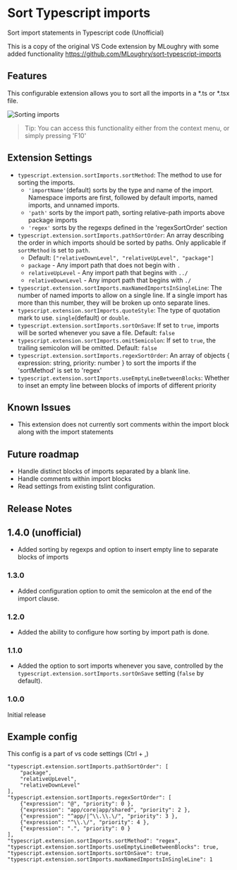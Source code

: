 


# Sort Typescript imports

Sort import statements in Typescript code (Unofficial)

This is a copy of the original VS Code extension by MLoughry with some added functionality https://github.com/MLoughry/sort-typescript-imports

## Features

This configurable extension allows you to sort all the imports in a *.ts or *.tsx file.

![Sorting imports](images/example.gif)

> Tip: You can access this functionality either from the context menu, or simply pressing 'F10'

## Extension Settings

* `typescript.extension.sortImports.sortMethod`: The method to use for sorting the imports.
  * `'importName'`(default) sorts by the type and name of the import. Namespace imports are first, followed by default imports, named imports, and unnamed imports.
  * `'path'` sorts by the import path, sorting relative-path imports above package imports
  * `'regex'` sorts by the regexps defined in the 'regexSortOrder' section
* `typescript.extension.sortImports.pathSortOrder`: An array describing the order in which imports should be sorted by paths. Only applicable if `sortMethod` is set to `path`.
  * Default: `["relativeDownLevel", "relativeUpLevel", "package"]`
  * `package` - Any import path that does not begin with `.`
  * `relativeUpLevel` - Any import path that begins with `../`
  * `relativeDownLevel` - Any import path that begins with `./`
* `typescript.extension.sortImports.maxNamedImportsInSingleLine`: The number of named imports to allow on a single line. If a single import has more than this number, they will be broken up onto separate lines.
* `typescript.extension.sortImports.quoteStyle`: The type of quotation mark to use. `single`(default) or `double`.
* `typescript.extension.sortImports.sortOnSave`: If set to `true`, imports will be sorted whenever you save a file. Default: `false`
* `typescript.extension.sortImports.omitSemicolon`: If set to `true`, the trailing semicolon will be omitted. Default: `false`
* `typescript.extension.sortImports.regexSortOrder`: An array of objects { expression: string, priority: number } to sort the imports if the 'sortMethod' is set to 'regex'
* `typescript.extension.sortImports.useEmptyLineBetweenBlocks`: Whether to inset an empty line between blocks of imports of different priority

## Known Issues

* This extension does not currently sort comments within the import block along with the import statements

## Future roadmap
- Handle distinct blocks of imports separated by a blank line.
- Handle comments within import blocks
- Read settings from existing tslint configuration.

## Release Notes

## 1.4.0 (unofficial) 
- Added sorting by regexps and option to insert empty line to separate blocks of imports

### 1.3.0
- Added configuration option to omit the semicolon at the end of the import clause.

### 1.2.0
- Added the ability to configure how sorting by import path is done.

### 1.1.0
- Added the option to sort imports whenever you save, controlled by the `typescript.extension.sortImports.sortOnSave` setting (`false` by default).

### 1.0.0

Initial release

## Example config

This config is a part of vs code settings (Ctrl + ,)

    "typescript.extension.sortImports.pathSortOrder": [
        "package",
        "relativeUpLevel",
        "relativeDownLevel"
    ],
    "typescript.extension.sortImports.regexSortOrder": [
        {"expression": "@", "priority": 0 },
        {"expression": "app/core|app/shared", "priority": 2 },
        {"expression": "^app/|^\\.\\.\/", "priority": 3 },
        {"expression": "^\\.\/", "priority": 4 },
        {"expression": ".", "priority": 0 }
    ],
    "typescript.extension.sortImports.sortMethod": "regex",
    "typescript.extension.sortImports.useEmptyLineBetweenBlocks": true,
    "typescript.extension.sortImports.sortOnSave": true,
    "typescript.extension.sortImports.maxNamedImportsInSingleLine": 1